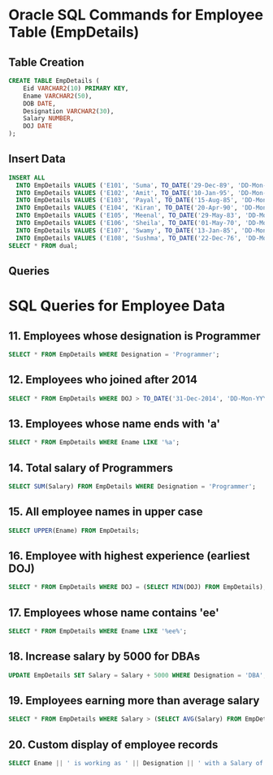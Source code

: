 
# Oracle SQL Commands for Employee Table (EmpDetails)

## Table Creation

```sql
CREATE TABLE EmpDetails (
    Eid VARCHAR2(10) PRIMARY KEY,
    Ename VARCHAR2(50),
    DOB DATE,
    Designation VARCHAR2(30),
    Salary NUMBER,
    DOJ DATE
);
```

## Insert Data

```sql
INSERT ALL
  INTO EmpDetails VALUES ('E101', 'Suma', TO_DATE('29-Dec-89', 'DD-Mon-YY'), 'Designer', 20000, TO_DATE('01-Apr-10', 'DD-Mon-YY'))
  INTO EmpDetails VALUES ('E102', 'Amit', TO_DATE('10-Jan-95', 'DD-Mon-YY'), 'Programmer', 25000, TO_DATE('18-Feb-18', 'DD-Mon-YY'))
  INTO EmpDetails VALUES ('E103', 'Payal', TO_DATE('15-Aug-85', 'DD-Mon-YY'), 'Tester', 35000, TO_DATE('13-Jun-11', 'DD-Mon-YY'))
  INTO EmpDetails VALUES ('E104', 'Kiran', TO_DATE('20-Apr-90', 'DD-Mon-YY'), 'Programmer', 40000, TO_DATE('07-Mar-14', 'DD-Mon-YY'))
  INTO EmpDetails VALUES ('E105', 'Meenal', TO_DATE('29-May-83', 'DD-Mon-YY'), 'DBA', 50000, TO_DATE('09-Dec-11', 'DD-Mon-YY'))
  INTO EmpDetails VALUES ('E106', 'Sheila', TO_DATE('01-May-70', 'DD-Mon-YY'), 'Analyst', 60000, TO_DATE('25-Sep-18', 'DD-Mon-YY'))
  INTO EmpDetails VALUES ('E107', 'Swamy', TO_DATE('13-Jan-85', 'DD-Mon-YY'), 'Programmer', 45000, TO_DATE('14-Feb-16', 'DD-Mon-YY'))
  INTO EmpDetails VALUES ('E108', 'Sushma', TO_DATE('22-Dec-76', 'DD-Mon-YY'), 'DBA', 45000, TO_DATE('31-Jan-12', 'DD-Mon-YY'))
SELECT * FROM dual;

```

## Queries


# SQL Queries for Employee Data

## 11. Employees whose designation is Programmer
```sql
SELECT * FROM EmpDetails WHERE Designation = 'Programmer';
```

## 12. Employees who joined after 2014
```sql
SELECT * FROM EmpDetails WHERE DOJ > TO_DATE('31-Dec-2014', 'DD-Mon-YYYY');
```

## 13. Employees whose name ends with 'a'
```sql
SELECT * FROM EmpDetails WHERE Ename LIKE '%a';
```

## 14. Total salary of Programmers
```sql
SELECT SUM(Salary) FROM EmpDetails WHERE Designation = 'Programmer';
```

## 15. All employee names in upper case
```sql
SELECT UPPER(Ename) FROM EmpDetails;
```

## 16. Employee with highest experience (earliest DOJ)
```sql
SELECT * FROM EmpDetails WHERE DOJ = (SELECT MIN(DOJ) FROM EmpDetails);
```

## 17. Employees whose name contains 'ee'
```sql
SELECT * FROM EmpDetails WHERE Ename LIKE '%ee%';
```

## 18. Increase salary by 5000 for DBAs
```sql
UPDATE EmpDetails SET Salary = Salary + 5000 WHERE Designation = 'DBA';
```

## 19. Employees earning more than average salary
```sql
SELECT * FROM EmpDetails WHERE Salary > (SELECT AVG(Salary) FROM EmpDetails);
```

## 20. Custom display of employee records
```sql
SELECT Ename || ' is working as ' || Designation || ' with a Salary of Rs. ' || Salary AS Employee_Info FROM EmpDetails;
```
